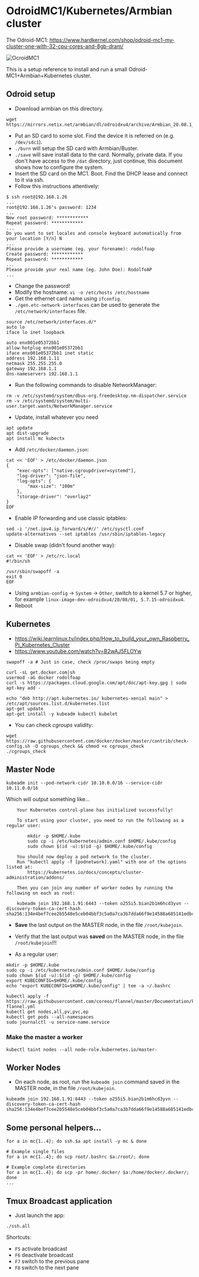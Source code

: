 # OdroidMC1/Kubernetes/Armbian cluster

The Odroid-MC1: https://www.hardkernel.com/shop/odroid-mc1-my-cluster-one-with-32-cpu-cores-and-8gb-dram/

![OcroidMC1](https://github.com/rodolfoap/odroid-k8s-armbian/blob/master/mc1.jpg)

This is a setup reference to install and run a small Odroid-MC1+Armbian+Kubernetes cluster.

## Odroid setup

* Download armbian on this directory.
```
wget https://mirrors.netix.net/armbian/dl/odroidxu4/archive/Armbian_20.08.1_Odroidxu4_buster_legacy_4.14.195.img.xz
```

* Put an SD card to some slot. Find the device it is referred on (e.g. `/dev/sdc1`).
* `./burn` will setup the SD card with Armbian/Buster.
* `./save` will save install data to the card. Normally, private data. If you don't have access to the `/dat` directory, just continue, this document shows how to configure the system.
* Insert the SD card on the MC1. Boot. Find the DHCP lease and connect to it via ssh.
* Follow this instructions attentively:
```
$ ssh root@192.168.1.26
...
root@192.168.1.26's password: 1234
...
New root password: ************
Repeat password: ************
...
Do you want to set locales and console keyboard automatically from your location [Y/n] N
...
Please provide a username (eg. your forename): rodolfoap
Create password: ************
Repeat password: ************
...
Please provide your real name (eg. John Doe): RodolfoAP
...
```

* Change the password!
* Modify the hostname: `vi -o /etc/hosts /etc/hostname`
* Get the ethernet card name using `ifconfig`.
* `./gen.etc-network-interfaces` can be used to generate the `/etc/network/interfaces` file.
```
source /etc/network/interfaces.d/*
auto lo
iface lo inet loopback

auto enx001e05372bb1
allow-hotplug enx001e05372bb1
iface enx001e05372bb1 inet static
address 192.168.1.11
netmask 255.255.255.0
gateway 192.168.1.1
dns-nameservers 192.168.1.1
```

* Run the following commands to disable NetworkManager:
```
rm -v /etc/systemd/system/dbus-org.freedesktop.nm-dispatcher.service
rm -v /etc/systemd/system/multi-user.target.wants/NetworkManager.service
```

* Update, install whatever you need
```
apt update
apt dist-upgrade
apt install mc kubectx
```

* Add `/etc/docker/daemon.json`:
```
cat << 'EOF' > /etc/docker/daemon.json
{
	"exec-opts": ["native.cgroupdriver=systemd"],
	"log-driver": "json-file",
	"log-opts": {
		"max-size": "100m"
	},
	"storage-driver": "overlay2"
}
EOF
```

* Enable IP forwarding and use classic iptables:
```
sed -i '/net.ipv4.ip_forward/s/#//' /etc/sysctl.conf
update-alternatives --set iptables /usr/sbin/iptables-legacy
```

* Disable swap (didn't found another way):
```
cat << 'EOF' > /etc/rc.local
#!/bin/sh

/usr/sbin/swapoff -a
exit 0
EOF

```

* Using `armbian-config` -> `System` -> `Other`, switch to a kernel 5.7 or higher, for example `linux-image-dev-odroidxu4/20/08/01, 5.7.15-odroidxu4`.
* Reboot

## Kubernetes

* https://wiki.learnlinux.tv/index.php/How_to_build_your_own_Raspberry_Pi_Kubernetes_Cluster
* https://www.youtube.com/watch?v=B2wAJ5FLOYw

```
swapoff -a # Just in case, check /proc/swaps being empty

curl -sL get.docker.com|sh
usermod -aG docker rodolfoap
curl -s https://packages.cloud.google.com/apt/doc/apt-key.gpg | sudo apt-key add -

echo "deb http://apt.kubernetes.io/ kubernetes-xenial main" > /etc/apt/sources.list.d/kubernetes.list
apt-get update
apt-get install -y kubeadm kubectl kubelet
```

* You can check _cgroups_ validity:
```
wget https://raw.githubusercontent.com/docker/docker/master/contrib/check-config.sh -O cgroups_check && chmod +x cgroups_check
./cgroups_check
```

## Master Node

```
kubeadm init --pod-network-cidr 10.10.0.0/16 --service-cidr 10.11.0.0/16
```

Which will output something like...

```
	Your Kubernetes control-plane has initialized successfully!

	To start using your cluster, you need to run the following as a regular user:

		mkdir -p $HOME/.kube
		sudo cp -i /etc/kubernetes/admin.conf $HOME/.kube/config
		sudo chown $(id -u):$(id -g) $HOME/.kube/config

	You should now deploy a pod network to the cluster.
	Run "kubectl apply -f [podnetwork].yaml" with one of the options listed at:
		https://kubernetes.io/docs/concepts/cluster-administration/addons/

	Then you can join any number of worker nodes by running the following on each as root:

	kubeadm join 192.168.1.91:6443 --token o255i5.bian2b1m6hcd3yvn --discovery-token-ca-cert-hash sha256:134e4bef7cee2b5548e5ceb04bbf3c5a0a7ca3b7dda66f9e14588a685141edbc
```

* **Save** the last output on the MASTER node, in the file `/root/kubejoin`.
* Verify that the last output was **saved** on the MASTER node, in the file `/root/kubejoin`!!!

* As a regular user:

```
mkdir -p $HOME/.kube
sudo cp -i /etc/kubernetes/admin.conf $HOME/.kube/config
sudo chown $(id -u):$(id -g) $HOME/.kube/config
export KUBECONFIG=$HOME/.kube/config
echo "export KUBECONFIG=$HOME/.kube/config" | tee -a ~/.bashrc

kubectl apply -f https://raw.githubusercontent.com/coreos/flannel/master/Documentation/kube-flannel.yml
kubectl get nodes,all,pv,pvc,ep
kubectl get pods --all-namespaces
sudo journalctl -u service-name.service
```

### Make the master a worker

```
kubectl taint nodes --all node-role.kubernetes.io/master-
```

## Worker Nodes

* On each node, as root, run the `kubeadm join` command saved in the MASTER node, in the file `/root/kubejoin`.

```
kubeadm join 192.168.1.91:6443 --token o255i5.bian2b1m6hcd3yvn --discovery-token-ca-cert-hash sha256:134e4bef7cee2b5548e5ceb04bbf3c5a0a7ca3b7dda66f9e14588a685141edbc
```

## Some personal helpers...

```
for a in mc{1..4}; do ssh.$a apt install -y mc & done

# Example single files
for a in mc{1..4}; do scp root/.bashrc $a:/root/; done

# Example complete directories
for a in mc{1..4}; do scp -pr home/.docker/ $a:/home/docker/.docker/; done
...
```
## Tmux Broadcast application

* Just launch the app:
```
./ssh.all
```

Shortcuts:

* `F5` activate broadcast
* `F6` deactivate broadcast
* `F7` switch to the previous pane
* `F8` switch to the next pane
